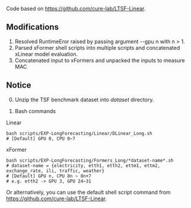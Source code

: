 Code based on https://github.com/cure-lab/LTSF-Linear.

## Modifications
1. Resolved RuntimeEror raised by passing argument --gpu n with n > 1.
2. Parsed xFormer shell scripts into multiple scripts and concatenated xLinear model evaluation.
3. Concatenated input to xFormers and unpacked the inputs to measure MAC

## Notice
0. Unzip the TSF benchmark dataset into *dataset* directory.

1. Bash commands

Linear
```
bash scripts/EXP-LongForecasting/Linear/DLinear_Long.sh
# [Default] GPU 0, CPU 0~7
```
xFormer
```
bash scripts/EXP-LongForecasting/Formers_Long/*dataset-name*.sh
# dataset-name = {electricity, etth1, etth2, ettm1, ettm2, exchange_rate, ili, traffic, weather}
# [Default] GPU n, CPU 8n ~ 8n+7
# e.g. etth2 -> GPU 3, GPU 24~31
```

Or alternatively, you can use the default shell script command from https://github.com/cure-lab/LTSF-Linear.
